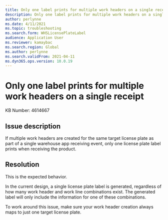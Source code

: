 ```yaml
---
title: Only one label prints for multiple work headers on a single receipt
description: Only one label prints for multiple work headers on a single receipt
author: perlynne
ms.date: 4/11/2021
ms.topic: troubleshooting
ms.search.form: WHSLicensePlateLabel
audience: Application User
ms.reviewer: kamaybac
ms.search.region: Global
ms.author: perlynne
ms.search.validFrom: 2021-04-11
ms.dyn365.ops.version: 10.0.19
---
```


# Only one label prints for multiple work headers on a single receipt

KB Number: 4614667

## Issue description

If multiple work headers are created for the same target license plate as part of a single warehouse app receiving event, only one license plate label prints when receiving the product.

## Resolution

This is the expected behavior.

In the current design, a single license plate label is generated, regardless of how many work header and work line combinations exist. The generated label will only include the information for one of these combinations.

To work around this issue, make sure your work header creation always maps to just one target license plate.
